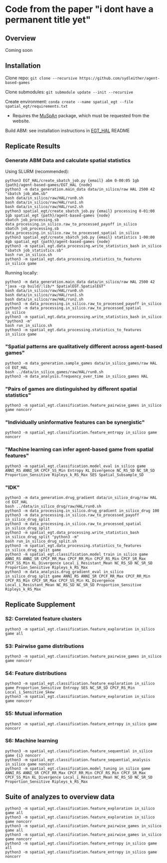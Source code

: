 # Code from the paper "i dont have a permanent title yet"

## Overview
Coming soon

## Installation
Clone repo: `git clone --recursive https://github.com/sydleither/agent-based-games`

Clone submodules: `git submodule update --init --recursive`

Create environment: `conda create --name spatial_egt --file spatial_egt/requirements.txt`
- Requires the [MuSpAn](https://www.muspan.co.uk/) package, which must be requested from the website.

Build ABM: see installation instructions in [EGT_HAL](https://github.com/sydleither/EGT_HAL) README

## Replicate Results

### Generate ABM Data and calculate spatial statistics
Using SLURM (recommended):
```
python3 EGT_HAL/create_sbatch_job.py {email} abm 0-00:05 1gb {path}/agent-based-games/EGT_HAL {node}
python3 -m data_generation.main_data data/in_silico/raw HAL 2500 42 "sbatch job_abm.sb"
bash data/in_silico/raw/HAL/run0.sh
bash data/in_silico/raw/HAL/run1.sh
bash data/in_silico/raw/HAL/run2.sh
python3 spatial_egt/create_sbatch_job.py {email} processing 0-01:00 1gb spatial_egt {path}/agent-based-games {node}
sbatch job_processing.sb data_processing.in_silico.raw_to_processed_payoff in_silico
sbatch job_processing.sb data_processing.in_silico.raw_to_processed_spatial in_silico
python3 spatial_egt/create_sbatch_job.py {email} statistics 1-00:00 4gb spatial_egt {path}/agent-based-games {node}
python3 -m spatial_egt.data_processing.write_statistics_bash in_silico "sbatch job_statistics.sb"
bash run_in_silico.sh
python3 -m spatial_egt.data_processing.statistics_to_features in_silico game
```

Running locally:
```
python3 -m data_generation.main_data data/in_silico/raw HAL 2500 42 "java -cp build/:lib/* SpatialEGT.SpatialEGT"
bash data/in_silico/raw/HAL/run0.sh
bash data/in_silico/raw/HAL/run1.sh
bash data/in_silico/raw/HAL/run2.sh
python3 -m data_processing.in_silico.raw_to_processed_payoff in_silico
python3 -m data_processing.in_silico.raw_to_processed_spatial in_silico
python3 -m spatial_egt.data_processing.write_statistics_bash in_silico "python3 -m"
bash run_in_silico.sh
python3 -m spatial_egt.data_processing.statistics_to_features in_silico game
```

### "Spatial patterns are qualitatively different across agent-based games"
```
python3 -m data_generation.sample_games data/in_silico_games/raw HAL
cd EGT_HAL
bash ../data/in_silico_games/raw/HAL/run0.sh
python3 -m data_analysis.frequency_over_time in_silico_games HAL
```

### "Pairs of games are distinguished by different spatial statistics"
```
python3 -m spatial_egt.classification.feature_pairwise_games in_silico game noncorr
```

### "Individually uninformative features can be synergistic"
```
python3 -m spatial_egt.classification.feature_entropy in_silico game noncorr
```

### "Machine learning can infer agent-based game from spatial features"
```
python3 -m spatial_egt.classification.model_eval in_silico game ANNI_RS ANNI_SR CPCF_SS_Min Entropy KL_Divergence NC_RS_SD NC_SR_SD Proportion_Sensitive Ripleys_k_RS_Max SES Spatial_Subsample_SD
```

### "IDK"
```
python3 -m data_generation.drug_gradient data/in_silico_drug/raw HAL
cd EGT_HAL
bash ../data/in_silico_drug/raw/HAL/run0.sh
python3 -m data_processing.in_silico.drug_gradient in_silico_drug 100
python3 -m data_processing.in_silico.raw_to_processed_payoff in_silico_drug_split
python3 -m data_processing.in_silico.raw_to_processed_spatial in_silico_drug_split
python3 -m spatial_egt.data_processing.write_statistics_bash in_silico_drug_split "python3 -m"
bash run_in_silico_drug_split.sh
python3 -m spatial_egt.data_processing.statistics_to_features in_silico_drug_split game
python3 -m spatial_egt.classification.model_train in_silico game ANNI_RS ANNI_SR CPCF_RR_Max CPCF_RR_Min CPCF_RS_Min CPCF_SR_Max CPCF_SS_Min KL_Divergence Local_i_Resistant_Mean NC_RS_SD NC_SR_SD Proportion_Sensitive Ripleys_k_RS_Max
python3 -m data_analysis.drug_gradient_eval in_silico in_silico_drug_split game ANNI_RS ANNI_SR CPCF_RR_Max CPCF_RR_Min CPCF_RS_Min CPCF_SR_Max CPCF_SS_Min KL_Divergence Local_i_Resistant_Mean NC_RS_SD NC_SR_SD Proportion_Sensitive Ripleys_k_RS_Max
```

## Replicate Supplement

### S2: Correlated feature clusters
```
python3 -m spatial_egt.classification.feature_exploration in_silico game all
```

### S3: Pairwise game distributions
```
python3 -m spatial_egt.classification.feature_pairwise_games in_silico game noncorr
```

### S4: Feature distributions
```
python3 -m spatial_egt.classification.feature_exploration in_silico game Proportion_Sensitive Entropy SES NC_SR_SD CPCF_RS_Min Local_i_Sensitive_Skew
python3 -m spatial_egt.classification.feature_exploration in_silico game noncorr
```

### S5: Mutual information
```
python3 -m spatial_egt.classification.feature_entropy in_silico game noncorr
```

### S6: Machine learning
```
python3 -m spatial_egt.classification.feature_sequential in_silico game {i} noncorr
python3 -m spatial_egt.classification.feature_sequential_analysis in_silico game noncorr
python3 -m spatial_egt.classification.model_tuning in_silico game ANNI_RS ANNI_SR CPCF_RR_Max CPCF_RR_Min CPCF_RS_Min CPCF_SR_Max CPCF_SS_Min KL_Divergence Local_i_Resistant_Mean NC_RS_SD NC_SR_SD Proportion_Sensitive Ripleys_k_RS_Max
```

## Suite of analyzes to overview data
```
python3 -m spatial_egt.classification.feature_exploration in_silico game all
python3 -m spatial_egt.classification.feature_exploration in_silico game noncorr
python3 -m spatial_egt.classification.feature_pairwise_games in_silico game all
python3 -m spatial_egt.classification.feature_pairwise_games in_silico game noncorr
python3 -m spatial_egt.classification.feature_entropy in_silico game all
python3 -m spatial_egt.classification.feature_entropy in_silico game noncorr
```